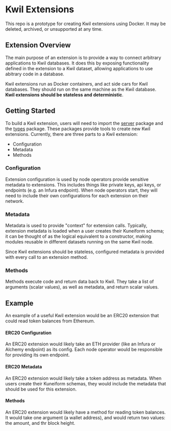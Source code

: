 # Kwil Extensions

This repo is a prototype for creating Kwil extensions using Docker.  It may be deleted, archived, or unsupported at any time.

## Extension Overview

The main purpose of an extension is to provide a way to connect arbitrary applications to Kwil databases.  It does this by exposing functionality defined in the extension to a Kwil dataset, allowing applications to use abitrary code in a database.

Kwil extensions run as Docker containers, and act side cars for Kwil databases.  They should run on the same machine as the Kwil database.  **Kwil extensions should be stateless and deterministic**.

## Getting Started

To build a Kwil extension, users will need to import the [server](./server/) package and the [types](./types/) package.   These packages provide tools to create new Kwil extensions.  Currently, there are three parts to a Kwil extension:

- Configuration
- Metadata
- Methods

### Configuration

Extension configuration is used by node operators provide sensitive metadata to extensions.  This includes things like private keys, api keys, or endpoints (e.g. an Infura endpoint).  When node operators start, they will need to include their own configurations for each extension on their network.

### Metadata

Metadata is used to provide "context" for extension calls.  Typically, extension metadata is loaded when a user creates their Kuneiform schema; it can be thought of as the logical equivalent to a constructor, making modules reusable in different datasets running on the same Kwil node.

Since Kwil extensions should be stateless, configured metadata is provided with every call to an extension method.

### Methods

Methods execute code and return data back to Kwil.  They take a list of arguments (scalar values), as well as metadata, and return scalar values.

## Example

An example of a useful Kwil extension would be an ERC20 extension that could read token balances from Ethereum.

#### ERC20 Configuration

An ERC20 extension would likely take an ETH provider (like an Infura or Alchemy endpoint) as its config.  Each node operator would be responsible for providing its own endpoint.

#### ERC20 Metadata

An ERC20 extension would likely take a token address as metadata.  When users create their Kuneiform schemas, they would include the metadata that should be used for this extension.

#### Methods

An ERC20 extension would likely have a method for reading token balances.  It would take one argument (a wallet address), and would return two values: the amount, and thr block height.

